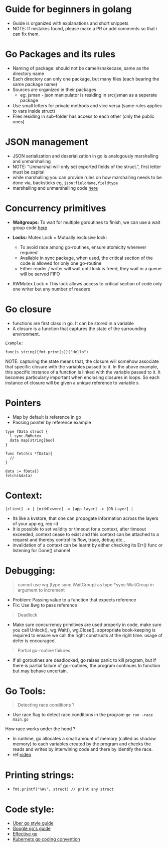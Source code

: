 # Guide for beginners in golang
- Guide is organized with explanations and short snippets
- NOTE: If mistakes found, please make a PR or add comments so that i can fix them.

# Go Packages and its rules
- Naming of package: should not be camel/snakecase, same as the directory name
- Each directory can only one package, but many files (each bearing the same package name)
- Sources are organized in their packages
  - eg: jsman - json manipulator is residing in src/jsman as a seperate package
- Use small letters for private methods and vice versa (same rules applies to vars inside struct)
- Files residing in sub-folder has access to each other (only the public ones)

# JSON management
- JSON serialization and deserialization in go is analogously marshalling and unmarshalling
- NOTE:  "Unmarshal will only set exported fields of the struct.", first letter must be capital
- while marshalling you can provide rules on how marshalling needs to be done via, backsticks eg, `json:fieldName,fieldtype` 
- marshalling and unmarshalling code [here](https://github.com/arvryna/go-guide/blob/main/internal/jsman/jsman.go)

# Concurrency primitives
- **Waitgroups:** To wait for multiple goroutines to finish, we can use a wait group code [here](https://github.com/arvryna/go-guide/blob/main/internal/concur/sync.go)

- **Locks:** Mutex Lock = Mutually exclusive lock:
  - To avoid race among go-routines, ensure atomicity wherever required
  - Available in sync package, when used, the critical section of the code is allowed for only one go-routine
  - Either reader / writer will wait until lock is freed, they wait in a queue will be served FIFO
- RWMutex Lock = This lock allows access to critical section of code only one writer but any number of readers

# Go closure
- functions are first class in go. It can be stored in a variable
- A closure is a function that captures the state of the surrounding environment.

```
Example:

func(s string){fmt.print(s)}("Hello")
```

NOTE: capturing the state means that, the closure will somehow associate that specific closure with the variables passed to it. In the above example, this specific instance of a function is linked with the variable passed to it. It becomes particularly important when enclosing closures in loops. So each instance of closure will be given a unique reference to variable s.

# Pointers
- Map by default is reference in go
- Passing pointer by reference example

```
type fData struct {
  l sync.RWMutex
  data map[string]bool
}

func fetch(s *fData){
  // 
}

data := fData{}
fetch(&data)

```

# Context:
``` [client] -> | [middlewere] -> [app layer] -> [DB Layer] | ```

- Its like a kvstore, that one can propogate information across the layers of your app eg, req-id
- It is possible to set validity or timeout for a context, after timeout exceeded, context cease to exist
  and this context can be attached to a request and thereby control its flow, trace, debug etc.,
- invalidation of a context can be learnt by either checking its Err() func or listening for Done() channel

# Debugging:

> cannot use wg (type sync.WaitGroup) as type *sync.WaitGroup in argument to increment

- Problem: Passing value to a function that expects reference
- Fix: Use &wg to pass reference

> Deadlock

- Make sure concurrency primitives are used properly in code, make sure you call Unlock(), wg.Wait(), wg.Close().
  appropriate book-keeping is required to ensure we call the right constructs at the right time. usage of defer is encouraged. 

> Partial go-routine failures
- If all goroutines are deadlocked, go raises panic to kill program, but if there is partial failure of go-routines, the program 
  continues to function but may behave uncertain.

# Go Tools:
> Detecting race conditions ?
- Use race flag to detect race conditions in the program
``` go run -race main.go ```

How race works under the hood ? 
- In runtime, go allocates a small amount of memory (called as shadow memory) to each variables created by the program and checks the reads and writes by interwining code and there by identify the race.
- ref:[video](https://youtu.be/5erqWdlhQLA)

# Printing strings:
- ``` fmt.printf("%#v", struct) // print any struct ```

# Code style:

- [Uber go style guide](https://github.com/uber-go/guide/blob/master/style.md)
- [Google go's guide](https://github.com/golang/go/wiki/CodeReviewComments)
- [Effective go](https://go.dev/doc/effective_go)
- [Kubernets go coding convention](https://www.kubernetes.dev/docs/guide/coding-convention/)

